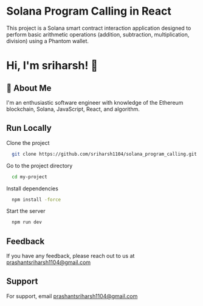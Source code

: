 
# Solana Program Calling in React

This project is a Solana smart contract interaction application designed to perform basic arithmetic operations (addition, subtraction, multiplication, division) using a Phantom wallet.



# Hi, I'm sriharsh! 👋


## 🚀 About Me
I'm an enthusiastic software engineer with knowledge of the Ethereum blockchain, Solana, JavaScript, React, and algorithm.



## Run Locally

Clone the project

```bash
  git clone https://github.com/sriharsh1104/solana_program_calling.git
```

Go to the project directory

```bash
  cd my-project
```

Install dependencies

```bash
  npm install -force
```

Start the server

```bash
  npm run dev
```


## Feedback

If you have any feedback, please reach out to us at prashantsriharsh1104@gmail.com


## Support

For support, email prashantsriharsh1104@gmail.com
